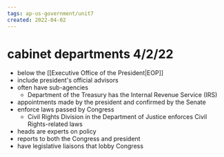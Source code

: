 ```yaml
---
tags: ap-us-government/unit7 
created: 2022-04-02
---
```


# cabinet departments 4/2/22

- below the [[Executive Office of the President|EOP]]
- include president's official advisors
- often have sub-agencies
	- Department of the Treasury has the Internal Revenue Service (IRS)
- appointments made by the president and confirmed by the Senate
- enforce laws passed by Congress
	- Civil Rights Division in the Department of Justice enforces Civil Rights-related laws
- heads are experts on policy
- reports to both the Congress and president
- have legislative liaisons that lobby Congress 

